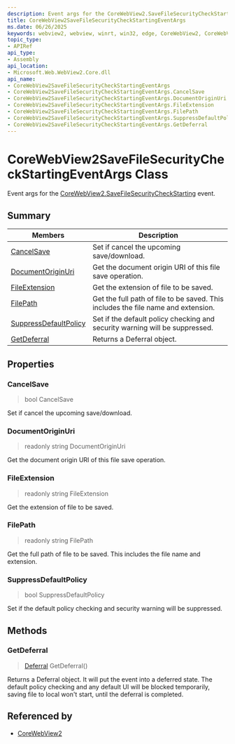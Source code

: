 ```yaml
---
description: Event args for the CoreWebView2.SaveFileSecurityCheckStarting event.
title: CoreWebView2SaveFileSecurityCheckStartingEventArgs
ms.date: 06/26/2025
keywords: webview2, webview, winrt, win32, edge, CoreWebView2, CoreWebView2Controller, browser control, edge html, CoreWebView2SaveFileSecurityCheckStartingEventArgs
topic_type:
- APIRef
api_type:
- Assembly
api_location:
- Microsoft.Web.WebView2.Core.dll
api_name:
- CoreWebView2SaveFileSecurityCheckStartingEventArgs
- CoreWebView2SaveFileSecurityCheckStartingEventArgs.CancelSave
- CoreWebView2SaveFileSecurityCheckStartingEventArgs.DocumentOriginUri
- CoreWebView2SaveFileSecurityCheckStartingEventArgs.FileExtension
- CoreWebView2SaveFileSecurityCheckStartingEventArgs.FilePath
- CoreWebView2SaveFileSecurityCheckStartingEventArgs.SuppressDefaultPolicy
- CoreWebView2SaveFileSecurityCheckStartingEventArgs.GetDeferral
---
```


# CoreWebView2SaveFileSecurityCheckStartingEventArgs Class



Event args for the [CoreWebView2.SaveFileSecurityCheckStarting](corewebview2.md#savefilesecuritycheckstarting) event.

## Summary

Members|Description
--|--
[CancelSave](#cancelsave) | Set if cancel the upcoming save/download.
[DocumentOriginUri](#documentoriginuri) | Get the document origin URI of this file save operation.
[FileExtension](#fileextension) | Get the extension of file to be saved.
[FilePath](#filepath) | Get the full path of file to be saved. This includes the file name and extension.
[SuppressDefaultPolicy](#suppressdefaultpolicy) | Set if the default policy checking and security warning will be suppressed.
[GetDeferral](#getdeferral) | Returns a Deferral object.

## Properties

### CancelSave

>  bool CancelSave

Set if cancel the upcoming save/download.

### DocumentOriginUri

> readonly  string DocumentOriginUri

Get the document origin URI of this file save operation.

### FileExtension

> readonly  string FileExtension

Get the extension of file to be saved.

### FilePath

> readonly  string FilePath

Get the full path of file to be saved. This includes the file name and extension.

### SuppressDefaultPolicy

>  bool SuppressDefaultPolicy

Set if the default policy checking and security warning will be suppressed.



## Methods

### GetDeferral

> [Deferral](/uwp/api/Windows.Foundation.Deferral) GetDeferral()

Returns a Deferral object.
It will put the event into a deferred state. The default policy checking and any default UI will be blocked temporarily, saving file to local won't start, until the deferral is completed.







## Referenced by

- [CoreWebView2](corewebview2.md)

